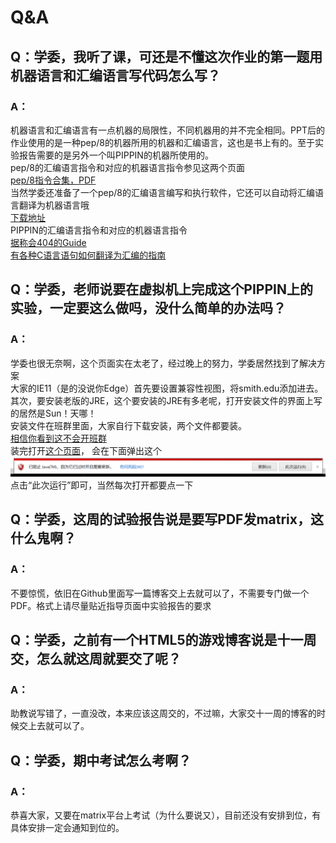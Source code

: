 # Q&A
## Q：学委，我听了课，可还是不懂这次作业的第一题用机器语言和汇编语言写代码怎么写？
### A：
机器语言和汇编语言有一点机器的局限性，不同机器用的并不完全相同。PPT后的作业使用的是一种pep/8的机器所用的机器和汇编语言，这也是书上有的。至于实验报告需要的是另外一个叫PIPPIN的机器所使用的。<br>
pep/8的汇编语言指令和对应的机器语言指令参见这两个页面<br>
[pep/8指令合集，PDF](pep8.pdf)<br>
当然学委还准备了一个pep/8的汇编语言编写和执行软件，它还可以自动将汇编语言翻译为机器语言哦<br>
[下载地址](http://computersystemsbook.com/wp-content/uploads/2015/12/Pep813Win.zip)<br>
PIPPIN的汇编语言指令和对应的机器语言指令<br>
[据称会404的Guide](PIPPIN_Guide.pdf)<br>
[有各种C语言语句如何翻译为汇编的指南](PIPPIN_Instruction.pdf)

## Q：学委，老师说要在虚拟机上完成这个PIPPIN上的实验，一定要这么做吗，没什么简单的办法吗？
### A：
学委也很无奈啊，这个页面实在太老了，经过晚上的努力，学委居然找到了解决方案<br>
大家的IE11（是的没说你Edge）首先要设置兼容性视图，将smith.edu添加进去。<br>
其次，要安装老版的JRE，这个要安装的JRE有多老呢，打开安装文件的界面上写的居然是Sun！天哪！<br>
安装文件在班群里面，大家自行下载安装，两个文件都要装。<br>
[相信你看到这不会开班群](jre.zip)<br>
装完打开[这个页面](http://www.science.smith.edu/~jcardell/Courses/CSC103/CPUsim/cpusim.html)，
会在下面弹出这个<br>
![](Warning.png)
点击“此次运行”即可，当然每次打开都要点一下

## Q：学委，这周的试验报告说是要写PDF发matrix，这什么鬼啊？
### A：
不要惊慌，依旧在Github里面写一篇博客交上去就可以了，不需要专门做一个PDF。格式上请尽量贴近指导页面中实验报告的要求

## Q：学委，之前有一个HTML5的游戏博客说是十一周交，怎么就这周就要交了呢？
### A：
助教说写错了，一直没改，本来应该这周交的，不过嘛，大家交十一周的博客的时候交上去就可以了。

## Q：学委，期中考试怎么考啊？
### A：
恭喜大家，又要在matrix平台上考试（为什么要说又），目前还没有安排到位，有具体安排一定会通知到位的。
